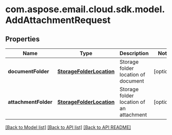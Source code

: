 
# com.aspose.email.cloud.sdk.model.AddAttachmentRequest

## Properties
Name | Type | Description | Notes
------------ | ------------- | ------------- | -------------
**documentFolder** | [**StorageFolderLocation**](StorageFolderLocation.md) | Storage folder location of document |  [optional]
**attachmentFolder** | [**StorageFolderLocation**](StorageFolderLocation.md) | Storage folder location of an attachment |  [optional]


[[Back to Model list]](README.md#documentation-for-models) [[Back to API list]](README.md#documentation-for-api-endpoints) [[Back to API README]](README.md)

